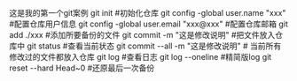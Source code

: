 这是我的第一个git案例
git init #初始化仓库
git config -global user.name "xxx" #配置仓库用户信息
git config -global user.email "xxx@xxx" #配置仓库邮箱
git add ./xxx  #添加所要备份的文件
git commit -m "这是修改说明"  #把文件放入仓库中
git status #查看当前状态 
git commit --all -m "这是修改说明" # 当前所有修改过的文件都放入仓库
git log #查看日志
git log --oneline #精简版log
git reset --hard Head~0 #还原最后一次备份
